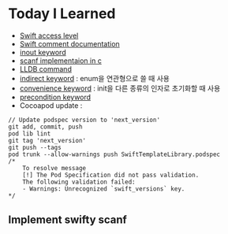 # Today I Learned

- [Swift access level](https://docs.swift.org/swift-book/LanguageGuide/AccessControl.html)
- [Swift comment documentation](https://nshipster.com/swift-documentation/)
- [inout keyword](https://stackoverflow.com/questions/34486052/when-to-use-inout-parameters)
- [scanf implementaion in c](http://mirror.fsf.org/pmon2000/2.x/src/lib/libc/scanf.c)
- [LLDB command](https://lldb.llvm.org/lldb-gdb.html)
- [indirect keyword]() : enum을 연관형으로 쓸 때 사용
- [convenience keyword]() : init을 다른 종류의 인자로 초기화할 때 사용
- [precondition keyword]()
- Cocoapod update : 
```
// Update podspec version to 'next_version'
git add, commit, push
pod lib lint
git tag 'next_version'
git push --tags
pod trunk --allow-warnings push SwiftTemplateLibrary.podspec
/*
    To resolve message
    [!] The Pod Specification did not pass validation.
    The following validation failed:
    - Warnings: Unrecognized `swift_versions` key.
*/
```
## Implement swifty scanf

